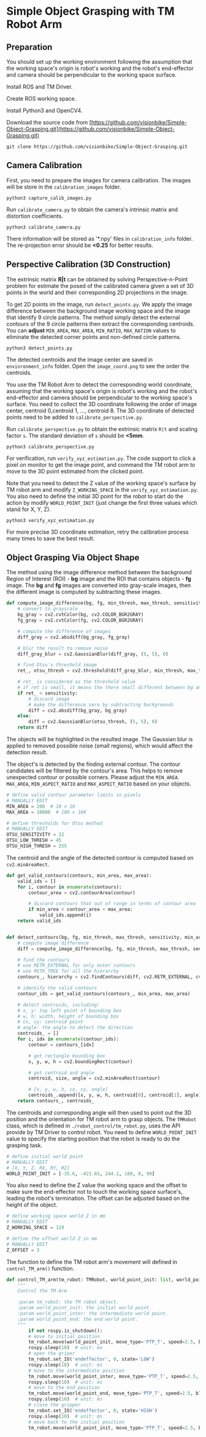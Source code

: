 # Simple Object Grasping with TM Robot Arm

## Preparation

You should set up the working environment following the assumption that the working space's origin is robot's working and the robot's end-effector and camera should be perpendicular to the
working space surface. 

Install ROS and TM Driver.

Create ROS working space.

Install Python3 and OpenCV4.

Download the source code from [https://github.com/visionbike/Simple-Object-Grasping.git](https://github.com/visionbike/Simple-Object-Grasping.git)

```shell
git clone https://github.com/visionbike/Simple-Object-Grasping.git
```

## Camera Calibration

First, you need to prepare the images for camera calibration. The images will be store in the `calibration_images` folder.

```shell
python3 capture_calib_images.py
```

Run `calibrate_camera.py` to obtain the camera's intrinsic matrix and distortion coefficients.

```shell
python3 calibrate_camera.py
```

There information will be stored as '*.npy' files in `calibration_info` folder. The re-projection error should be **<0.25**
for better results.

## Perspective Calibration (3D Construction)

The extrinsic matrix **R|t** can be obtained by solving Perspective-n-Point problem for estimate the posed of the calibrated camera
given a set of 3D points in the world and their corresponding 2D projections in the image.

To get 2D points im the image, run `detect_points.py`. We apply the image difference between the background image working space 
and the image that identify 9 circle patterns. The method simply detect the external contours of the 9 circle patterns then extract 
the corresponding centroids. You can **adjust** `MIN_AREA`, `MAX_AREA`, `MIN_RATIO`, `MAX_RATION` values to eliminate the detected 
corner points and non-defined circle patterns.

```shell
python3 detect_points.py
```

The detected centroids and the image center are saved in `envinronment_info` folder. Open the `image_coord.png` to see the order the centroids. 

You use the TM Robot Arm to detect the corresponding world coordinate, 
assuming that the working space's origin is robot's working and the robot's end-effector and camera should be perpendicular to the
working space's surface. You need to collect the 3D coordinate following the order of image center, centroid 0,centroid 1, ..., centroid 8. 
The 3D coordinate of detected points need to be added to `calibrate_perspective.py`.

Run `calibrate_perspective.py` to obtain the extrinsic matrix `R|t` and scaling factor `s`. The standard deviation of `s` should be **<5mm**.

```shell
python3 calibrate_perspective.py
```

For verification, run `verify_xyz_estimation.py`. The code support to click a pixel on monitor to get the image point, and command the TM robot 
arm to move to the 3D point estimated from the clicked point. 

Note that you need to detect the Z value of the working space's surface by TM robot 
arm and modify `Z_WORKING_SPACE` in the `verify_xyz_estimation.py`. You also need to define the initial 3D point for the robot to start do the 
action by modify `WORLD_POINT_INIT` (just change the first three values which stand for X, Y, Z).

```shell
python3 verify_xyz_estimation.py
```

For more precise 3D coordinate estimation, retry the calibration process many times to save the best result.

## Object Grasping Via Object Shape

The method using the image difference method between the background Region of Interest (ROI) - **bg** image and the ROI that contains objects - 
**fg** image. The **bg** and **fg** images are converted into gray-scale images, then the different image is computed by subtracting these images.

```python
def compute_image_difference(bg, fg, min_thresh, max_thresh, sensitivity):
    # convert to grayscale
    bg_gray = cv2.cvtColor(bg, cv2.COLOR_BGR2GRAY)
    fg_gray = cv2.cvtColor(fg, cv2.COLOR_BGR2GRAY)

    # compute the difference of images
    diff_gray = cv2.absdiff(bg_gray, fg_gray)

    # blur the result to remove noise
    diff_gray_blur = cv2.GaussianBlur(diff_gray, (5, 5), 0)

    # find Otsu's threshold image
    ret_, otsu_thresh = cv2.threshold(diff_gray_blur, min_thresh, max_thresh, cv2.THRESH_BINARY + cv2.THRESH_OTSU)

    # ret_ is considered as the threshold value
    # if ret is small, it means the there small different between bg and fg images
    if ret_ < sensitivity:
        # discard image
        # make the difference zero by subtracting backgrounds
        diff = cv2.absdiff(bg_gray, bg_gray)
    else:
        diff = cv2.GaussianBlur(otsu_thresh, (5, 5), 0)
    return diff
```

The objects will be highlighted in the resulted image. The Gaussian blur is applied to removed possible noise (small regions), which
would affect the detection result.

The object's is detected by the finding external contour. The contour candidates will be filtered by the contour's area. This helps to remove unexpected contour or possible corners. Please adjust the `MIN_AREA`. `MAX_AREA`, `MIN_ASPECT_RATIO` and `MAX_ASPECT_RATIO`
based on your objects.

```python
# define valid contour parameter limits in pixels
# MANUALLY EDIT
MIN_AREA = 200  # 10 x 10
MAX_AREA = 10000  # 100 x 100

# define thresholds for Otsu method
# MANUALLY EDIT
OTSU_SENSITIVITY = 22
OTSU_LOW_THRESH = 45
OTSU_HIGH_THRESH = 255
```

The centroid and the angle of the detected contour is computed based on `cv2.minAreaRect`.

```python
def get_valid_contours(contours, min_area, max_area):
    valid_ids = []
    for i, contour in enumerate(contours):
        contour_area = cv2.contourArea(contour)

        # discard contours that out of range in terms of contour area
        if min_area < contour_area < max_area:
            valid_ids.append(i)
    return valid_ids


def detect_contours(bg, fg, min_thresh, max_thresh, sensitivity, min_area, max_area):
    # compute image difference
    diff = compute_image_difference(bg, fg, min_thresh, max_thresh, sensitivity)

    # find the contours
    # use RETR_EXTERNAL for only outer contours
    # use RETR_TREE for all the hierarchy
    contours_, hierarchy = cv2.findContours(diff, cv2.RETR_EXTERNAL, cv2.CHAIN_APPROX_SIMPLE)

    # identify the valid contours
    contour_ids = get_valid_contours(contours_, min_area, max_area)

    # detect centroids, including:
    # x, y: top left point of bounding box
    # w, h: width, height of bounding box
    # cx, cy: centroid point
    # angle: the angle to detect the direction
    centroids_ = []
    for i, idx in enumerate(contour_ids):
        contour = contours_[idx]

        # get rectangle bounding box
        x, y, w, h = cv2.boundingRect(contour)

        # get centroid and angle
        centroid, size, angle = cv2.minAreaRect(contour)

        # [x, y, w, h, cx, cy, angle]
        centroids_.append([x, y, w, h, centroid[0], centroid[1], angle])
    return contours_, centroids_
```

The centroids and corresponding angle will then used to point out the 3D position and the orientation for TM robot arm to grasp objects.
The `TMRobot` class, which is defined in `./robot_control/tm_robot.py`, uses the API provide by TM Driver to control robot.
You need to define `WORLD_POINT_INIT` value to specify the starting position that the robot is ready to do the grasping task.

```python
# define initial world point
# MANUALLY EDIT
# [X, Y, Z, RX, RY, RZ]
WORLD_POINT_INIT = [-35.6, -421.65, 244.2, 180, 0, 90]
```

You also need to define the Z value the working space and the offset to make sure the end-effector not to touch the working
space surface's, leading the robot's termination. The offset can be adjusted based on the height of the object.

```python
# define working space world Z in mm
# MANUALLY EDIT
Z_WORKING_SPACE = 128

# define the offset world Z in mm
# MANUALLY EDIT
Z_OFFSET = 3
```

The function to define the TM robot arm's movement will defined in `control_TM_arm()` function.

```python
def control_TM_arm(tm_robot: TMRobot, world_point_init: list, world_point_inter: list, world_point_end: list):
    """
    Control the TM Arm

    :param tm_robot: the TM robot object.
    :param world_point_init: the initial world point.
    :param world_point_inter: the intermediate world point.
    :param world_point_end: the end world point.
    """
        if not rospy.is_shutdown():
        # move to initial position
        tm_robot.move(world_point_init, move_type='PTP_T', speed=2.5, blend_mode=False)
        rospy.sleep(10)  # unit: ms
        # open the griper
        tm_robot.set_IO('endeffector', 0, state='LOW')
        rospy.sleep(10)  # unit: ms
        # move to the intermediate position
        tm_robot.move(world_point_inter, move_type='PTP_T', speed=2.5, blend_mode=False)
        rospy.sleep(10)  # unit: ms
        # move to the end position
        tm_robot.move(world_point_end, move_type='PTP_T', speed=2.5, blend_mode=False)
        rospy.sleep(10)  # unit: ms
        # close the gripper
        tm_robot.set_IO('endeffector', 0, state='HIGH')
        rospy.sleep(10)  # unit: ms
        # move back to the initial position
        tm_robot.move(world_point_init, move_type='PTP_T', speed=2.5, blend_mode=False)
```
